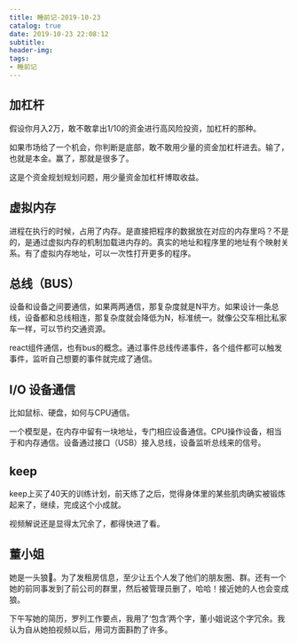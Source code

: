 ```yaml
---
title: 睡前记-2019-10-23
catalog: true
date: 2019-10-23 22:08:12
subtitle:
header-img:
tags:
- 睡前记
---
```


## 加杠杆

假设你月入2万，敢不敢拿出1/10的资金进行高风险投资，加杠杆的那种。

如果市场给了一个机会，你判断是底部，敢不敢用少量的资金加杠杆进去。输了，也就是本金。赢了，那就是很多了。

这是个资金规划规划问题，用少量资金加杠杆博取收益。

## 虚拟内存

进程在执行的时候，占用了内存。是直接把程序的数据放在对应的内存里吗？不是的，是通过虚拟内存的机制加载进内存的。真实的地址和程序里的地址有个映射关系。有了虚拟内存地址，可以一次性打开更多的程序。

## 总线（BUS）

设备和设备之间要通信，如果两两通信，那复杂度就是N平方。如果设计一条总线，设备都和总线相连，那复杂度就会降低为N，标准统一。就像公交车相比私家车一样，可以节约交通资源。

react组件通信，也有bus的概念。通过事件总线传递事件，各个组件都可以触发事件，监听自己想要的事件就完成了通信。

## I/O 设备通信

比如鼠标、硬盘，如何与CPU通信。

一个模型是，在内存中留有一块地址，专门相应设备通信。CPU操作设备，相当于和内存通信。设备通过接口（USB）接入总线，设备监听总线来的信号。

## keep 

keep上买了40天的训练计划，前天练了之后，觉得身体里的某些肌肉确实被锻炼起来了，继续，完成这个小成就。

视频解说还是显得太冗余了，都得快进了看。

## 董小姐

她是一头狼🐺。为了发租房信息，至少让五个人发了他们的朋友圈、群。还有一个她的前同事发到了前公司的群里，然后被管理员删了，哈哈！接近她的人也会变成狼。  

下午写她的简历，罗列工作要点，我用了‘包含’两个字，董小姐说这个字冗余。我认为自从她拍视频以后，用词方面斟酌了许多。




